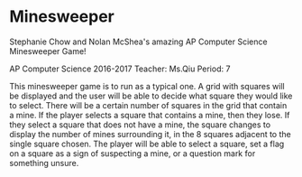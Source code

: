 # Minesweeper
Stephanie Chow and Nolan McShea's amazing AP Computer Science Minesweeper Game!

AP Computer Science 2016-2017
Teacher: Ms.Qiu
Period: 7

This minesweeper game is to run as a typical one. A grid with squares will be displayed and the user will be able to decide
what square they would like to select. There will be a certain number of squares in the grid that contain a mine. If the 
player selects a square that contains a mine, then they lose. If they select a square that does not have a mine, the square
changes to display the number of mines surrounding it, in the 8 squares adjacent to the single square chosen. The player 
will be able to select a square, set a flag on a square as a sign of suspecting a mine, or a question mark for something
unsure.
